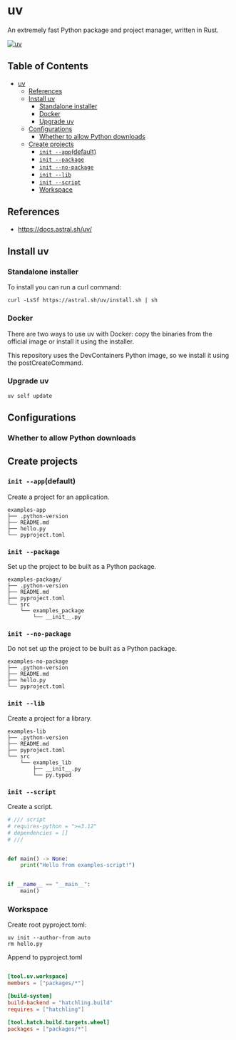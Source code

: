 # uv

An extremely fast Python package and project manager, written in Rust.

[![uv](https://img.shields.io/endpoint?url=https://raw.githubusercontent.com/astral-sh/uv/main/assets/badge/v0.json)](https://github.com/astral-sh/uv)

## Table of Contents <!-- omit in toc -->

- [uv](#uv)
  - [References](#references)
  - [Install uv](#install-uv)
    - [Standalone installer](#standalone-installer)
    - [Docker](#docker)
    - [Upgrade uv](#upgrade-uv)
  - [Configurations](#configurations)
    - [Whether to allow Python downloads](#whether-to-allow-python-downloads)
  - [Create projects](#create-projects)
    - [`init --app`(default)](#init---appdefault)
    - [`init --package`](#init---package)
    - [`init --no-package`](#init---no-package)
    - [`init --lib`](#init---lib)
    - [`init --script`](#init---script)
    - [Workspace](#workspace)

## References

- <https://docs.astral.sh/uv/>

## Install uv

### Standalone installer

To install you can run a curl command:

```shell
curl -LsSf https://astral.sh/uv/install.sh | sh
```

### Docker

There are two ways to use uv with Docker: copy the binaries from the official image or install it using the installer.

This repository uses the DevContainers Python image, so we install it using the postCreateCommand.

### Upgrade uv

```shell
uv self update
```

## Configurations

### Whether to allow Python downloads

## Create projects

### `init --app`(default)

Create a project for an application.

```console
examples-app
├── .python-version
├── README.md
├── hello.py
└── pyproject.toml
```

### `init --package`

Set up the project to be built as a Python package.

```console
examples-package/
├── .python-version
├── README.md
├── pyproject.toml
└── src
    └── examples_package
        └── __init__.py
```

### `init --no-package`

Do not set up the project to be built as a Python package.

```console
examples-no-package
├── .python-version
├── README.md
├── hello.py
└── pyproject.toml
```

### `init --lib`

Create a project for a library.

```console
examples-lib
├── .python-version
├── README.md
├── pyproject.toml
└── src
    └── examples_lib
        ├── __init__.py
        └── py.typed
```

### `init --script`

Create a script.

```python
# /// script
# requires-python = ">=3.12"
# dependencies = []
# ///


def main() -> None:
    print("Hello from examples-script!")


if __name__ == "__main__":
    main()
```

### Workspace

Create root pyproject.toml:

```shell
uv init --author-from auto
rm hello.py
```

Append to pyproject.toml

```toml

[tool.uv.workspace]
members = ["packages/*"]

[build-system]
build-backend = "hatchling.build"
requires = ["hatchling"]

[tool.hatch.build.targets.wheel]
packages = ["packages/*"]
```
